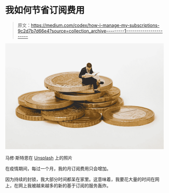 # 我如何节省订阅费用

> 原文：<https://medium.com/codex/how-i-manage-my-subscriptions-9c2d7b7d66e4?source=collection_archive---------1----------------------->

![](img/a1eb1717483c1385c7823c28e208b745.png)

马修·斯特恩在 [Unsplash](https://unsplash.com?utm_source=medium&utm_medium=referral) 上的照片

在疫情期间，每过一个月，我的月订阅费用只会增加。

因为持续的封锁，我大部分时间都呆在家里。这意味着，我要花大量的时间在网上，在网上我被越来越多的新的基于订阅的服务轰炸。